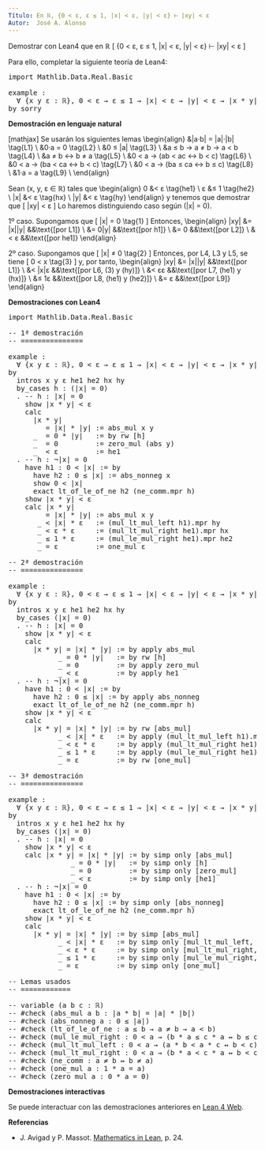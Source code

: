```yaml
---
Título: En ℝ, {0 < ε, ε ≤ 1, |x| < ε, |y| < ε} ⊢ |xy| < ε
Autor:  José A. Alonso
---
```


Demostrar con Lean4 que en ℝ
\[ \{0 < ε, ε ≤ 1, |x| < ε, |y| < ε\} ⊢ |xy| < ε \]

Para ello, completar la siguiente teoría de Lean4:

<pre lang="lean">
import Mathlib.Data.Real.Basic

example :
  ∀ {x y ε : ℝ}, 0 < ε → ε ≤ 1 → |x| < ε → |y| < ε → |x * y| < ε :=
by sorry
</pre>
<!--more-->

<b>Demostración en lenguaje natural</b>

[mathjax]
Se usarán los siguientes lemas
\begin{align}
   &|a·b| = |a|·|b|            \tag{L1} \\
   &0·a = 0                    \tag{L2} \\
   &0 ≤ |a|                    \tag{L3} \\
   &a ≤ b → a ≠ b → a < b      \tag{L4} \\
   &a ≠ b ↔ b ≠ a              \tag{L5} \\
   &0 < a → (ab < ac ↔ b < c)  \tag{L6} \\
   &0 < a → (ba < ca ↔ b < c)  \tag{L7} \\
   &0 < a → (ba ≤ ca ↔ b ≤ c)  \tag{L8} \\
   &1·a = a                    \tag{L9} \\
\end{align}

Sean \(x, y, ε ∈ ℝ\) tales que
\begin{align}
   0   &< ε \tag{he1} \\
   ε   &≤ 1 \tag{he2} \\
   |x| &< ε \tag{hx} \\
   |y| &< ε \tag{hy}
\end{align}
y tenemos que demostrar que
\[   |xy| < ε \]
Lo haremos distinguiendo caso según \(|x| = 0\).

1º caso. Supongamos que
\[   |x| = 0 \tag{1} \]
Entonces,
\begin{align}
   |xy| &= |x||y|    &&\text{[por L1]} \\
        &= 0|y|      &&\text{[por h1]} \\
        &= 0         &&\text{[por L2]} \\
        &< ε         &&\text{[por he1]}
\end{align}

2º caso. Supongamos que
\[ |x| ≠ 0 \tag{2} \]
Entonces, por L4, L3 y L5, se tiene
\[ 0 < x \tag{3} \]
y, por tanto,
\begin{align}
   |xy| &= |x||y|    &&\text{[por L1]} \\
        &< |x|ε      &&\text{[por L6, (3) y (hy)]} \\
        &< εε        &&\text{[por L7, (he1) y (hx)]} \\
        &≤ 1ε        &&\text{[por L8, (he1) y (he2)]} \\
        &= ε         &&\text{[por L9]}
\end{align}

<b>Demostraciones con Lean4</b>

<pre lang="lean">
import Mathlib.Data.Real.Basic

-- 1ª demostración
-- ===============

example :
  ∀ {x y ε : ℝ}, 0 < ε → ε ≤ 1 → |x| < ε → |y| < ε → |x * y| < ε :=
by
  intros x y ε he1 he2 hx hy
  by_cases h : (|x| = 0)
  . -- h : |x| = 0
    show |x * y| < ε
    calc
      |x * y|
         = |x| * |y| := abs_mul x y
      _  = 0 * |y|   := by rw [h]
      _  = 0         := zero_mul (abs y)
      _  < ε         := he1
  . -- h : ¬|x| = 0
    have h1 : 0 < |x| := by
      have h2 : 0 ≤ |x| := abs_nonneg x
      show 0 < |x|
      exact lt_of_le_of_ne h2 (ne_comm.mpr h)
    show |x * y| < ε
    calc |x * y|
         = |x| * |y| := abs_mul x y
       _ < |x| * ε   := (mul_lt_mul_left h1).mpr hy
       _ < ε * ε     := (mul_lt_mul_right he1).mpr hx
       _ ≤ 1 * ε     := (mul_le_mul_right he1).mpr he2
       _ = ε         := one_mul ε

-- 2ª demostración
-- ===============

example :
  ∀ {x y ε : ℝ}, 0 < ε → ε ≤ 1 → |x| < ε → |y| < ε → |x * y| < ε :=
by
  intros x y ε he1 he2 hx hy
  by_cases (|x| = 0)
  . -- h : |x| = 0
    show |x * y| < ε
    calc
      |x * y| = |x| * |y| := by apply abs_mul
            _ = 0 * |y|   := by rw [h]
            _ = 0         := by apply zero_mul
            _ < ε         := by apply he1
  . -- h : ¬|x| = 0
    have h1 : 0 < |x| := by
      have h2 : 0 ≤ |x| := by apply abs_nonneg
      exact lt_of_le_of_ne h2 (ne_comm.mpr h)
    show |x * y| < ε
    calc
      |x * y| = |x| * |y| := by rw [abs_mul]
            _ < |x| * ε   := by apply (mul_lt_mul_left h1).mpr hy
            _ < ε * ε     := by apply (mul_lt_mul_right he1).mpr hx
            _ ≤ 1 * ε     := by apply (mul_le_mul_right he1).mpr he2
            _ = ε         := by rw [one_mul]

-- 3ª demostración
-- ===============

example :
  ∀ {x y ε : ℝ}, 0 < ε → ε ≤ 1 → |x| < ε → |y| < ε → |x * y| < ε :=
by
  intros x y ε he1 he2 hx hy
  by_cases (|x| = 0)
  . -- h : |x| = 0
    show |x * y| < ε
    calc |x * y| = |x| * |y| := by simp only [abs_mul]
               _ = 0 * |y|   := by simp only [h]
               _ = 0         := by simp only [zero_mul]
               _ < ε         := by simp only [he1]
  . -- h : ¬|x| = 0
    have h1 : 0 < |x| := by
      have h2 : 0 ≤ |x| := by simp only [abs_nonneg]
      exact lt_of_le_of_ne h2 (ne_comm.mpr h)
    show |x * y| < ε
    calc
      |x * y| = |x| * |y| := by simp [abs_mul]
            _ < |x| * ε   := by simp only [mul_lt_mul_left, h1, hy]
            _ < ε * ε     := by simp only [mul_lt_mul_right, he1, hx]
            _ ≤ 1 * ε     := by simp only [mul_le_mul_right, he1, he2]
            _ = ε         := by simp only [one_mul]

-- Lemas usados
-- ============

-- variable (a b c : ℝ)
-- #check (abs_mul a b : |a * b| = |a| * |b|)
-- #check (abs_nonneg a : 0 ≤ |a|)
-- #check (lt_of_le_of_ne : a ≤ b → a ≠ b → a < b)
-- #check (mul_le_mul_right : 0 < a → (b * a ≤ c * a ↔ b ≤ c))
-- #check (mul_lt_mul_left : 0 < a → (a * b < a * c ↔ b < c))
-- #check (mul_lt_mul_right : 0 < a → (b * a < c * a ↔ b < c))
-- #check (ne_comm : a ≠ b ↔ b ≠ a)
-- #check (one_mul a : 1 * a = a)
-- #check (zero_mul a : 0 * a = 0)
</pre>

<b>Demostraciones interactivas</b>

Se puede interactuar con las demostraciones anteriores en <a href="https://lean.math.hhu.de/#url=https://raw.githubusercontent.com/jaalonso/Calculemus2/main/src/Acotacion_del_producto.lean" rel="noopener noreferrer" target="_blank">Lean 4 Web</a>.

<b>Referencias</b>

<ul>
<li> J. Avigad y P. Massot. <a href="https://bit.ly/3U4UjBk">Mathematics in Lean</a>, p. 24.</li>
</ul>
